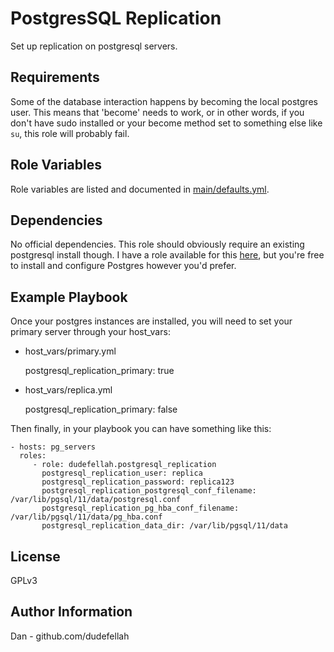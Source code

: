 PostgresSQL Replication
=========

Set up replication on postgresql servers.

Requirements
------------

Some of the database interaction happens by becoming the local postgres
user. This means that 'become' needs to work, or in other words, if you
don't have sudo installed or your become method set to something else like
`su`, this role will probably fail.

Role Variables
--------------

Role variables are listed and documented in
[main/defaults.yml](main/defaults.yml).

Dependencies
------------

No official dependencies. This role should obviously require an existing
postgresql install though. I have a role available for this
[here](https://galaxy.ansible.com/dudefellah/postgresql), but you're free
to install and configure Postgres however you'd prefer.

Example Playbook
----------------


Once your postgres instances are installed, you will need to set your primary
server through your host_vars:

* host\_vars/primary.yml

    postgresql_replication_primary: true

* host\_vars/replica.yml

    postgresql_replication_primary: false

Then finally, in your playbook you can have something like this:

    - hosts: pg_servers
      roles:
         - role: dudefellah.postgresql_replication
           postgresql_replication_user: replica
           postgresql_replication_password: replica123
           postgresql_replication_postgresql_conf_filename: /var/lib/pgsql/11/data/postgresql.conf
           postgresql_replication_pg_hba_conf_filename: /var/lib/pgsql/11/data/pg_hba.conf
           postgresql_replication_data_dir: /var/lib/pgsql/11/data

License
-------

GPLv3

Author Information
------------------

Dan - github.com/dudefellah
